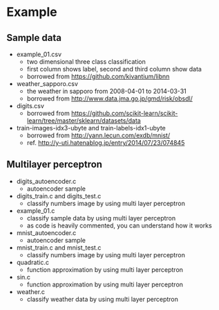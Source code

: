 # Example

## Sample data
* example_01.csv
  * two dimensional three class classification
  * first column shows label, second and third column show data
  * borrowed from https://github.com/kivantium/libnn
* weather_sapporo.csv
  * the weather in sapporo from 2008-04-01 to 2014-03-31
  * borrowed from http://www.data.jma.go.jp/gmd/risk/obsdl/
* digits.csv
  * borrowed from https://github.com/scikit-learn/scikit-learn/tree/master/sklearn/datasets/data
* train-images-idx3-ubyte and train-labels-idx1-ubyte
  * borrowed from http://yann.lecun.com/exdb/mnist/
  * ref. http://y-uti.hatenablog.jp/entry/2014/07/23/074845

## Multilayer perceptron
* digits_autoencoder.c
  * autoencoder sample
* digits_train.c and digits_test.c
  * classify numbers image by using multi layer perceptron
* example\_01.c
  * classify sample data by using multi layer perceptron
  * as code is heavily commented, you can understand how it works
* mnist_autoencoder.c
  * autoencoder sample
* mnist_train.c and mnist_test.c
  * classify numbers image by using multi layer perceptron
* quadratic.c
  * function approximation by using multi layer perceptron
* sin.c
  * function approximation by using multi layer perceptron
* weather.c
  * classify weather data by using multi layer perceptron

